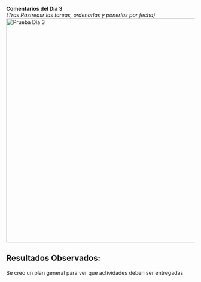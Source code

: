 **Comentarios del Día 3**  
*(Tras Rastreasr las tareas, ordenarlas y ponerlas por fecha)*  
<img src="assets/images/PruebaDia3.png" alt="Prueba Día 3" width="600" />
## **Resultados Observados:** 
Se creo un plan general para ver que actividades deben ser entregadas

